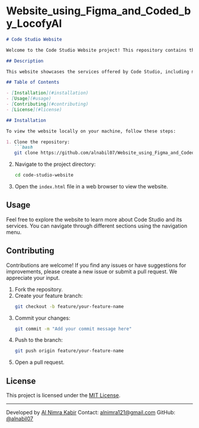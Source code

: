 # Website_using_Figma_and_Coded_by_LocofyAl

```markdown
# Code Studio Website

Welcome to the Code Studio Website project! This repository contains the source code and assets for the Code Studio Software Company's website.

## Description

This website showcases the services offered by Code Studio, including mobile and web application development and user interface design. The project includes HTML, CSS, and image assets.

## Table of Contents

- [Installation](#installation)
- [Usage](#usage)
- [Contributing](#contributing)
- [License](#license)

## Installation

To view the website locally on your machine, follow these steps:

1. Clone the repository:
   ```bash
   git clone https://github.com/alnabil07/Website_using_Figma_and_Coded_by_LocofyAI.git
   ```
2. Navigate to the project directory:
   ```bash
   cd code-studio-website
   ```
3. Open the `index.html` file in a web browser to view the website.

## Usage

Feel free to explore the website to learn more about Code Studio and its services. You can navigate through different sections using the navigation menu.

## Contributing

Contributions are welcome! If you find any issues or have suggestions for improvements, please create a new issue or submit a pull request. We appreciate your input.

1. Fork the repository.
2. Create your feature branch:
   ```bash
   git checkout -b feature/your-feature-name
   ```
3. Commit your changes:
   ```bash
   git commit -m "Add your commit message here"
   ```
4. Push to the branch:
   ```bash
   git push origin feature/your-feature-name
   ```
5. Open a pull request.

## License

This project is licensed under the [MIT License](LICENSE).

---

Developed by [Al Nimra Kabir](https://www.facebook.com/alnabil07)
Contact: alnimra121@gmail.com
GitHub: [@alnabil07](https://github.com/alnabil07)
```
